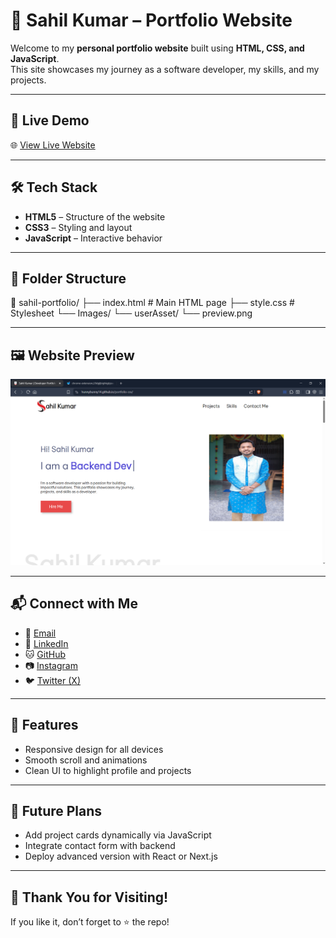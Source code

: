 # 🚀 Sahil Kumar – Portfolio Website

Welcome to my **personal portfolio website** built using **HTML, CSS, and JavaScript**.  
This site showcases my journey as a software developer, my skills, and my projects.

---

## 🔗 Live Demo  
🌐 [View Live Website](https://hunnybunny14.github.io/sahil-portfolio/)

---

## 🛠️ Tech Stack
- **HTML5** – Structure of the website  
- **CSS3** – Styling and layout  
- **JavaScript** – Interactive behavior

---

## 📁 Folder Structure
📂 sahil-portfolio/
├── index.html # Main HTML page
├── style.css # Stylesheet
└── Images/
└── userAsset/
└── preview.png 

---

## 🖼️ Website Preview  
![Portfolio Preview](Images/userAsset/preview.png)

---

## 📬 Connect with Me
- 📧 [Email](mailto:sahilkumar954815@gmail.com)
- 💼 [LinkedIn](https://www.linkedin.com/in/sahilkumar2114/)
- 🐱 [GitHub](https://github.com/hunnyBunny14)
- 📷 [Instagram](https://www.instagram.com/hunny.aibot/)
- 🐦 [Twitter (X)](https://x.com/HunnyEngineer)

---

## 🧠 Features
- Responsive design for all devices  
- Smooth scroll and animations  
- Clean UI to highlight profile and projects  

---

## 📌 Future Plans
- Add project cards dynamically via JavaScript  
- Integrate contact form with backend  
- Deploy advanced version with React or Next.js

---

## 🙌 Thank You for Visiting!

If you like it, don’t forget to ⭐ the repo!

